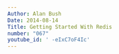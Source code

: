 ```yaml
---
Author: Alan Bush
Date: 2014-08-14
Title: Getting Started With Redis
number: "067"
youtube_id: ' -eIxC7oF4Ic'
---
```



